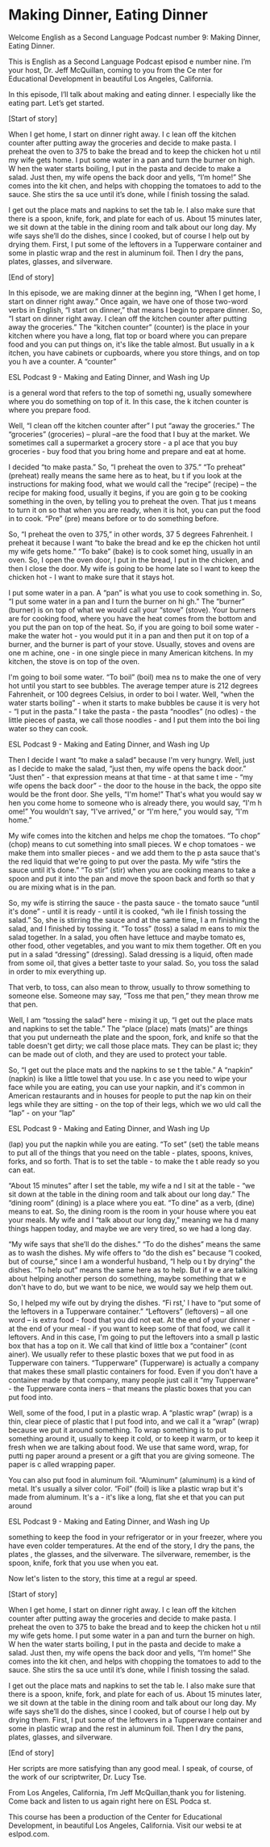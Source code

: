 # Making Dinner, Eating Dinner

Welcome English as a Second Language Podcast number  9:  Making Dinner, Eating Dinner.

This is English as a Second Language Podcast episod e number nine. I’m your host, Dr. Jeff McQuillan, coming to you from the Ce nter for Educational Development in beautiful Los Angeles, California.

In this episode, I’ll talk about making and eating dinner. I especially like the eating part. Let’s get started.

[Start of story]

When I get home, I start on dinner right away.  I c lean off the kitchen counter after putting away the groceries and decide to make  pasta.  I preheat the oven to 375 to bake the bread and to keep the chicken hot u ntil my wife gets home.  I put some water in a pan and turn the burner on high.  W hen the water starts boiling, I put in the pasta and decide to make a salad.  Just then, my wife opens the back door and yells, “I’m home!”  She comes into the kit chen, and helps with chopping the tomatoes to add to the sauce.  She stirs the sa uce until it’s done, while I finish tossing the salad.

I get out the place mats and napkins to set the tab le.  I also make sure that there is a spoon, knife, fork, and plate for each of us.  About 15 minutes later, we sit down at the table in the dining room and talk about  our long day.  My wife says she’ll do the dishes, since I cooked, but of course  I help out by drying them. First, I put some of the leftovers in a Tupperware container and some in plastic wrap and the rest in aluminum foil.  Then I dry the  pans, plates, glasses, and silverware.

[End of story]

In this episode, we are making dinner at the beginn ing, “When I get home, I start on dinner right away.”  Once again, we have one of those two-word verbs in English, “I start on dinner,” that means I begin to  prepare dinner.  So, “I start on dinner right away.  I clean off the kitchen counter  after putting away the groceries.”  The “kitchen counter” (counter) is the  place in your kitchen where you have a long, flat top or board where you can prepare food and you can put things on, it's like the table almost.  But usually in a k itchen, you have cabinets or cupboards, where you store things, and on top you h ave a counter.  A “counter”

ESL Podcast 9 -  Making and Eating Dinner, and Wash ing Up

is a general word that refers to the top of somethi ng, usually somewhere where you do something on top of it.  In this case, the k itchen counter is where you prepare food.

Well, “I clean off the kitchen counter after” I put  “away the groceries.”  The “groceries” (groceries) – plural –are the food that  I buy at the market.  We sometimes call a supermarket a grocery store - a pl ace that you buy groceries - buy food that you bring home and prepare and eat at  home.

I decided “to make pasta.”  So, “I preheat the oven  to 375.”  “To preheat” (preheat) really means the same here as to heat, bu t if you look at the instructions for making food, what we would call the “recipe” (recipe) – the recipe for making food, usually it begins, if you are goin g to be cooking something in the oven, by telling you to preheat the oven.  That jus t means to turn it on so that when you are ready, when it is hot, you can put the  food in to cook.  “Pre” (pre) means before or to do something before.

So, “I preheat the oven to 375,” in other words, 37 5 degrees Fahrenheit.  I preheat it because I want “to bake the bread and ke ep the chicken hot until my wife gets home.”  “To bake” (bake) is to cook somet hing, usually in an oven.  So, I open the oven door, I put in the bread, I put in the chicken, and then I close the door.  My wife is going to be home late so I want to keep the chicken hot - I want to make sure that it stays hot.

I put some water in a pan. A “pan” is what you use to cook something in.  So, “I put some water in a pan and I turn the burner on hi gh.”  The “burner” (burner) is on top of what we would call your “stove” (stove). Your burners are for cooking food, where you have the heat comes from the bottom  and you put the pan on top of the heat.  So, if you are going to boil some  water - make the water hot - you would put it in a pan and then put it on top of  a burner, and the burner is part of your stove.  Usually, stoves and ovens are one m achine, one - in one single piece in many American kitchens.  In my kitchen, the stove is on top of the oven.

I'm going to boil some water.  “To boil” (boil) mea ns to make the one of very hot until you start to see bubbles.  The average temper ature is 212 degrees Fahrenheit, or 100 degrees Celsius, in order to boi l water.  Well, “when the water starts boiling” - when it starts to make bubbles be cause it is very hot - “I put in the pasta.”  I take the pasta - the pasta “noodles” (no odles) - the little pieces of pasta, we call those noodles - and I put them into the boi ling water so they can cook.

ESL Podcast 9 -  Making and Eating Dinner, and Wash ing Up

Then I decide I want “to make a salad” because I'm very hungry.  Well, just as I decide to make the salad, “just then, my wife opens  the back door.”  “Just then” - that expression means at that time - at that same t ime - “my wife opens the back door” - the door to the house in the back, the oppo site would be the front door. She yells, “I'm home!”  That's what you would say w hen you come home to someone who is already there, you would say, “I'm h ome!”  You wouldn't say, “I've arrived,” or “I'm here,” you would say, “I'm home.”

My wife comes into the kitchen and helps me chop the tomatoes.  “To chop” (chop) means to cut something into small pieces.  W e chop tomatoes - we make them into smaller pieces - and we add them to the p asta sauce that's the red liquid that we're going to put over the pasta.  My wife “stirs the sauce until it’s done.”  “To stir” (stir) when you are cooking means  to take a spoon and put it into the pan and move the spoon back and forth so that y ou are mixing what is in the pan.

So, my wife is stirring the sauce - the pasta sauce  - the tomato sauce “until it's done” - until it is ready - until it is cooked, “wh ile I finish tossing the salad.”  So, she is stirring the sauce and at the same time, I a m finishing the salad, and I finished by tossing it.  “To toss” (toss) a salad m eans to mix the salad together. In a salad, you often have lettuce and maybe tomato es, other food, other vegetables, and you want to mix them together.  Oft en you put in a salad “dressing” (dressing).  Salad dressing is a liquid,  often made from some oil, that gives a better taste to your salad.  So, you toss the salad in order to mix everything up.

That verb, to toss, can also mean to throw, usually  to throw something to someone else.  Someone may say, “Toss me that pen,”  they mean throw me that pen.

Well, I am “tossing the salad” here - mixing it up,  “I get out the place mats and napkins to set the table.”  The “place (place) mats  (mats)” are things that you put underneath the plate and the spoon, fork, and knife  so that the table doesn't get dirty; we call those place mats.  They can be plast ic; they can be made out of cloth, and they are used to protect your table.

So, “I get out the place mats and the napkins to se t the table.”  A “napkin” (napkin) is like a little towel that you use.  In c ase you need to wipe your face while you are eating, you can use your napkin, and it's common in American restaurants and in houses for people to put the nap kin on their legs while they are sitting - on the top of their legs, which we wo uld call the “lap” - on your “lap”

ESL Podcast 9 -  Making and Eating Dinner, and Wash ing Up

(lap) you put the napkin while you are eating.  “To  set” (set) the table means to put all of the things that you need on the table - plates, spoons, knives, forks, and so forth.  That is to set the table - to make the t able ready so you can eat.

“About 15 minutes” after I set the table, my wife a nd I sit at the table - “we sit down at the table in the dining room and talk about  our long day.”  The “dining room” (dining) is a place where you eat.  “To dine”  as a verb, (dine) means to eat. So, the dining room is the room in your house where  you eat your meals.  My wife and I “talk about our long day,” meaning we ha d many things happen today, and maybe we are very tired, so we had a long day.

“My wife says that she’ll do the dishes.”  “To do the dishes” means the same as to wash the dishes.  My wife offers to “do the dish es” because “I cooked, but of course,” since I am a wonderful husband, “I help ou t by drying” the dishes.  “To help out” means the same here as to help.  But if w e are talking about helping another person do something, maybe something that w e don't have to do, but we want to be nice, we would say we help them out.

So, I helped my wife out by drying the dishes.  “Fi rst,' I have to “put some of the leftovers in a Tupperware container.”  “Leftovers” (leftovers) – all one word – is extra food - food that you did not eat.  At the end  of your dinner - at the end of your meal - if you want to keep some of that food, we call it leftovers.  And in this case, I'm going to put the leftovers into a small p lastic box that has a top on it. We call that kind of little box a “container” (cont ainer).  We usually refer to these plastic boxes that we put food in as Tupperware con tainers.  “Tupperware” (Tupperware) is actually a company that makes these  small plastic containers for food.  Even if you don't have a container made by that company, many people just call it “my Tupperware” - the Tupperware conta iners – that means the plastic boxes that you can put food into.

Well, some of the food, I put in a plastic wrap.  A  “plastic wrap” (wrap) is a thin, clear piece of plastic that I put food into, and we  call it a “wrap” (wrap) because we put it around something.  To wrap something is to put something around it, usually to keep it cold, or to keep it warm, or to keep it fresh when we are talking about food.  We use that same word, wrap, for putti ng paper around a present or a gift that you are giving someone.  The paper is c alled wrapping paper.

You can also put food in aluminum foil.  “Aluminum”  (aluminum) is a kind of metal.  It's usually a silver color.  “Foil” (foil)  is like a plastic wrap but it's made from aluminum.  It's a - it's like a long, flat she et that you can put around

ESL Podcast 9 -  Making and Eating Dinner, and Wash ing Up

something to keep the food in your refrigerator or in your freezer, where you have even colder temperatures. At the end of the story, I dry the pans, the plates , the glasses, and the silverware. The silverware, remember, is the spoon, knife, fork  that you use when you eat.

Now let's listen to the story, this time at a regul ar speed.

[Start of story]

When I get home, I start on dinner right away.  I c lean off the kitchen counter after putting away the groceries and decide to make  pasta.  I preheat the oven to 375 to bake the bread and to keep the chicken hot u ntil my wife gets home.  I put some water in a pan and turn the burner on high.  W hen the water starts boiling, I put in the pasta and decide to make a salad.  Just then, my wife opens the back door and yells, “I’m home!”  She comes into the kit chen, and helps with chopping the tomatoes to add to the sauce.  She stirs the sa uce until it’s done, while I finish tossing the salad.

I get out the place mats and napkins to set the tab le.  I also make sure that there is a spoon, knife, fork, and plate for each of us.  About 15 minutes later, we sit down at the table in the dining room and talk about  our long day.  My wife says she’ll do the dishes, since I cooked, but of course  I help out by drying them. First, I put some of the leftovers in a Tupperware container and some in plastic wrap and the rest in aluminum foil.  Then I dry the  pans, plates, glasses, and silverware.

[End of story]

Her scripts are more satisfying than any good meal.   I speak, of course, of the work of our scriptwriter, Dr. Lucy Tse.

From Los Angeles, California, I’m Jeff McQuillan,thank you for listening. Come back and listen to us again right here on ESL Podca st.

This course has been a production of the Center for  Educational Development, in beautiful Los Angeles, California.  Visit our websi te at eslpod.com.





